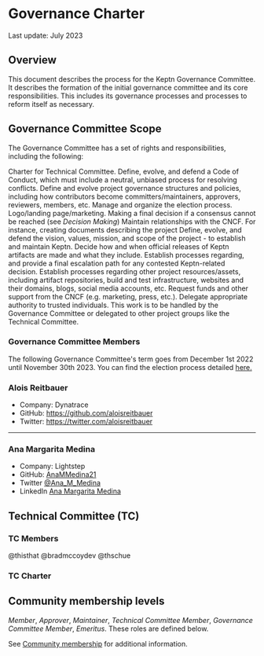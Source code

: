 # Governance Charter

 Last update: July 2023

 ## Overview

 This document describes the process for the Keptn Governance Committee.
 It describes the formation of the initial governance committee and its core responsibilities.
 This includes its governance processes and processes to reform itself as necessary.


 ## Governance Committee Scope


 The Governance Committee has a set of rights and responsibilities, including the following:

 Charter for Technical Committee.
 Define, evolve, and defend a Code of Conduct, which must include a neutral, unbiased process for resolving conflicts.
 Define and evolve project governance structures and policies, including how contributors become committers/maintainers, approvers, reviewers, members, etc.
 Manage and organize the election process.
 Logo/landing page/marketing.
 Making a final decision if a consensus cannot be reached (see _Decision Making_)
 Maintain relationships with the CNCF. For instance, creating documents describing the project
 Define, evolve, and defend the vision, values, mission, and scope of the project - to establish and maintain Keptn.
 Decide how and when official releases of Keptn artifacts are made and what they include.
 Establish processes regarding, and provide a final escalation path for any contested Keptn-related decision.
 Establish processes regarding other project resources/assets, including artifact repositories, build and test infrastructure, websites and their domains, blogs, social media accounts, etc.
 Request funds and other support from the CNCF (e.g. marketing, press, etc.).
 Delegate appropriate authority to trusted individuals.
 This work is to be handled by the Governance Committee or delegated to other project groups like the Technical Committee.


 ### Governance Committee Members

 The following Governance Committee's term goes from December 1st 2022 until November 30th 2023.
 You can find the election process detailed [here.](https://github.com/keptn/community/blob/main/elections/2022/governance-committee-election.md)

 ### Alois Reitbauer

 - Company: Dynatrace
 - GitHub: https://github.com/aloisreitbauer
 - Twitter: https://twitter.com/aloisreitbauer

 ---

 ### Ana Margarita Medina

 - Company: Lightstep
 - GitHub: [AnaMMedina21](https://github.com/AnaMMedina21)
 - Twitter [@Ana_M_Medina](https://twitter.com/Ana_M_Medina)
 - LinkedIn [Ana Margarita Medina](https://www.linkedin.com/in/anammedina/)


 ## Technical Committee (TC) 
 
 ### TC Members
 
 @thisthat
 @bradmccoydev 
 @thschue 


 ### TC Charter


 ## Community membership levels
 _Member_,
 _Approver_,
 _Maintainer_,
 _Technical Committee Member_,
 _Governance Committee Member_,
 _Emeritus_.
 These roles are defined below.

 See [Community membership](../community-membership.md) for additional information.

